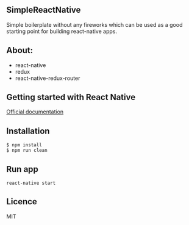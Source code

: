 ## SimpleReactNative
Simple boilerplate without any fireworks which can be used as a good starting point for building react-native apps.

## About:
- react-native
- redux
- react-native-redux-router

## Getting started with React Native
[Official documentation](https://facebook.github.io/react-native/docs/getting-started.html)

## Installation
```
$ npm install
$ npm run clean
```

## Run app
```
react-native start
```

## Licence
MIT
